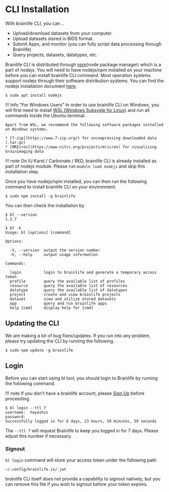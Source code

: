 
# CLI Installation

With brainlife CLI, you can ..

* Upload/download datasets from your computer.
* Upload datasets stored in BIDS format.
* Submit Apps, and monitor (you can fully script data processing through Brainlife)
* Query projects, datasets, datatypes, etc.

Brainlife CLI is distributed through [npm](https://www.npmjs.com/)(node package manager) which is a part of nodejs. You will need to have nodejs/npm installed on your machine before you can install brainlife CLI command. Most operation systems support nodejs through their software distribution systems. You can find the nodejs installation document [here](https://nodejs.org/en/download/package-manager/).

```
$ sudo apt install nodejs
```

!!! Info "For Windows Users"
    In order to use brainlife CLI on Windows, you will first need to install [WSL (Windows Subsyste for Linux)](https://docs.microsoft.com/en-us/windows/wsl/install-win10) and run all commands inside the Ubuntu terminal.

    Apart from WSL, we recommend the following software packages installed on Windows systems.

    * [7-zip](https://www.7-zip.org/) for uncompressing downloaded data (.tar.gz)
    * [MRIcron](https://www.nitrc.org/projects/mricron) for visualizing brainimaging data 

!!! note
    On IU Karst / Carbonate / RED, brainlife CLI is already installed as part of nodejs module. Please run `module load nodejs` and skip this installation step.

Once you have nodejs/npm installed, you can then run the following command to install brainlife CLI on your environment.

```
$ sudo npm install -g brainlife
```

You can then check the installation by 

```
$ bl --version
1.3.7

$ bl -h
Usage: bl [options] [command]

Options:

  -V, --version  output the version number
  -h, --help     output usage information

Commands:

  login          login to brainlife and generate a temporary access token
  profile        query the available list of profiles
  resource       query the available list of resources
  datatype       query the available list of datatypes
  project        create and view brainlife projects
  dataset        view and utilize stored datasets
  app            query and run brainlife apps
  help [cmd]     display help for [cmd]

```

## Updating the CLI

We are making a lot of bug fixes/updates. If you run into any problem, please try updating the CLI by running the following. 

```
$ sudo npm update -g brainlife
```

## Login

Before you can start using bl tool, you should login to Brainlife by running the following command.

!!! note
    If you don't have a brainlife account, please [Sign Up](https://brainlife.io/auth/#!/signup) before proceeding.

```
$ bl login --ttl 7
username:  hayashis
password:  
Successfully logged in for 6 days, 23 hours, 59 minutes, 59 seconds
```

The `--ttl 7` will request Brainlife to keep you logged in for 7 days. Please adjust this number if necessary.

### Signout

`bl login` command will store your access token under the following path

```
~/.config/brainlife.io/.jwt
```

brainlife CLI itself does not provide a capability to signout natively, but you can remove this file if you wish to signout before your token expires. 
